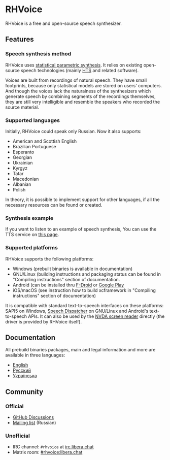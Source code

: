 # RHVoice

RHVoice is a free and open-source speech synthesizer.

## Features

### Speech synthesis method

RHVoice uses [statistical parametric synthesis](https://en.wikipedia.org/wiki/Speech_synthesis#HMM-based_synthesis).
It relies on existing open-source speech technologies (mainly
[HTS](https://hts.sp.nitech.ac.jp) and related software).

Voices are built from recordings of natural speech. They have small footprints,
because only statistical models are stored on users' computers. And though the
voices lack the naturalness of the synthesizers which generate speech by
combining segments of the recordings themselves, they are still very
intelligible and resemble the speakers who recorded the source material.

### Supported languages

Initially, RHVoice could speak only Russian. Now it also supports:

* American and Scottish English
* Brazilian Portuguese
* Esperanto
* Georgian
* Ukrainian
* Kyrgyz
* Tatar
* Macedonian
* Albanian
* Polish

In theory, it is possible to implement support for
other languages, if all the necessary resources can be found or
created.

### Synthesis example

If you want to listen to an example of speech synthesis, You can use the TTS
service on [this page](https://data2data.ru/tts/).

### Supported platforms

RHVoice supports the following platforms:

* Windows (prebuilt binaries is available in documentation)
* GNU/Linux (building instructions and packaging status
  can be found in "Compiling instructions" section of documentation.
* Android (can be installed thru
  [F-Droid](https://f-droid.org/packages/com.github.olga_yakovleva.rhvoice.android/)
  or [Google Play](https://play.google.com/store/apps/details?id=com.github.olga_yakovleva.rhvoice.android)
* iOS/macOS (see instruction how to build xcframework in "Compiling instructions" section of documentation)

It is compatible with standard text-to-speech interfaces on these platforms:
SAPI5 on Windows, [Speech Dispatcher](https://devel.freebsoft.org/speechd) on
GNU/Linux and Android's text-to-speech APIs. It can also be used by the
[NVDA screen reader](https://www.nvaccess.org) directly (the driver is provided
by RHVoice itself).

## Documentation

All prebuild binaries packages, main
and legal information and more
are available in three languages:

* [English](doc/en/index.md)
* [Русский](doc/ru/index.md)
* [Українська](doc/ua/index.md)

## Community

### Official

* [GitHub Discussions](https://github.com/RHVoice/RHVoice/discussions/)
* [Mailing list](https://groups.io/g/RHVoice-rus) (Russian)

### Unofficial

* IRC channel: `#rhvoice` at [irc.libera.chat](ircs://irc.libera.chat:6697)
* Matrix room: [#rhvoice:libera.chat](https://matrix.to/#/#rhvoice:libera.chat)
